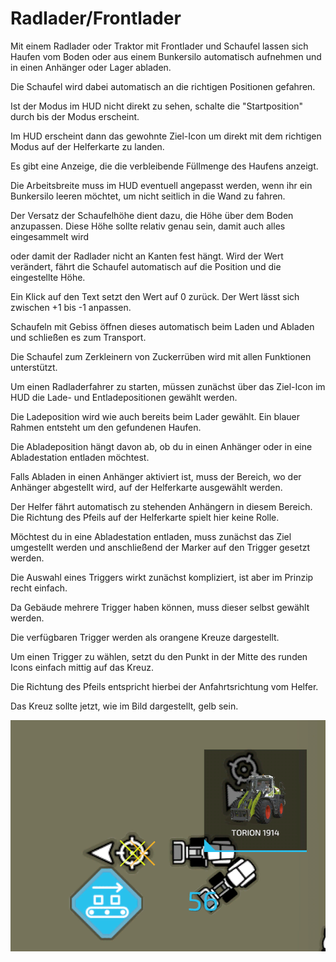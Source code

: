# Radlader/Frontlader

  
  
Mit einem Radlader oder Traktor mit Frontlader und Schaufel lassen sich Haufen vom Boden oder aus einem Bunkersilo automatisch aufnehmen und in einen Anhänger oder Lager abladen.  
  
Die Schaufel wird dabei automatisch an die richtigen Positionen gefahren.  
  
Ist der Modus im HUD nicht direkt zu sehen, schalte die "Startposition" durch bis der Modus erscheint.  
  
  
  
Im HUD erscheint dann das gewohnte Ziel-Icon um direkt mit dem richtigen Modus auf der Helferkarte zu landen.  
  
Es gibt eine Anzeige, die die verbleibende Füllmenge des Haufens anzeigt.  
  
Die Arbeitsbreite muss im HUD eventuell angepasst werden, wenn ihr ein Bunkersilo leeren möchtet, um nicht seitlich in die Wand zu fahren.  
  
  
  
Der Versatz der Schaufelhöhe dient dazu, die Höhe über dem Boden anzupassen. Diese Höhe sollte relativ genau sein, damit auch alles eingesammelt wird  
  
oder damit der Radlader nicht an Kanten fest hängt. Wird der Wert verändert, fährt die Schaufel automatisch auf die Position und die eingestellte Höhe.  
  
Ein Klick auf den Text setzt den Wert auf 0 zurück. Der Wert lässt sich zwischen +1 bis -1 anpassen.  
  
  
  
Schaufeln mit Gebiss öffnen dieses automatisch beim Laden und Abladen und schließen es zum Transport.  
  
Die Schaufel zum Zerkleinern von Zuckerrüben wird mit allen Funktionen unterstützt.  
  


  
  
Um einen Radladerfahrer zu starten, müssen zunächst über das Ziel-Icon im HUD die Lade- und Entladepositionen gewählt werden.  
  
Die Ladeposition wird wie auch bereits beim Lader gewählt. Ein blauer Rahmen entsteht um den gefundenen Haufen.  
  
  
  
Die Abladeposition hängt davon ab, ob du in einen Anhänger oder in eine Abladestation entladen möchtest.  
  
Falls Abladen in einen Anhänger aktiviert ist, muss der Bereich, wo der Anhänger abgestellt wird, auf der Helferkarte ausgewählt werden.  
  
Der Helfer fährt automatisch zu stehenden Anhängern in diesem Bereich. Die Richtung des Pfeils auf der Helferkarte spielt hier keine Rolle.  
  
Möchtest du in eine Abladestation entladen, muss zunächst das Ziel umgestellt werden und anschließend der Marker auf den Trigger gesetzt werden.  
  


  
  
Die Auswahl eines Triggers wirkt zunächst kompliziert, ist aber im Prinzip recht einfach.  
  
Da Gebäude mehrere Trigger haben können, muss dieser selbst gewählt werden.  
  
Die verfügbaren Trigger werden als orangene Kreuze dargestellt.  
  
Um einen Trigger zu wählen, setzt du den Punkt in der Mitte des runden Icons einfach mittig auf das Kreuz.  
  
Die Richtung des Pfeils entspricht hierbei der Anfahrtsrichtung vom Helfer.  
  
Das Kreuz sollte jetzt, wie im Bild dargestellt, gelb sein.  
  


![Image](../assets/images/shovelloadertrigger_0_0_830_610.png)

